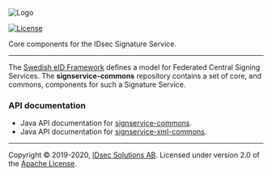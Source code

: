 ![Logo](https://idsec-solutions.github.io/signservice-integration-api/img/idsec.png)

[![License](https://img.shields.io/badge/License-Apache%202.0-blue.svg)](https://opensource.org/licenses/Apache-2.0)

Core components for the IDsec Signature Service.

---

The [Swedish eID Framework](https://docs.swedenconnect.se/technical-framework/) defines a model for Federated Central Signing Services. The **signservice-commons** repository contains a set of core, and commons, components for such a Signature Service.

### API documentation

* Java API documentation for [signservice-commons](javadoc/signservice-commons).
* Java API documentation for [signservice-xml-commons](javadoc/xml-commons).

---Copyright &copy; 2019-2020, [IDsec Solutions AB](http://www.idsec.se). Licensed under version 2.0 of the [Apache License](http://www.apache.org/licenses/LICENSE-2.0).
